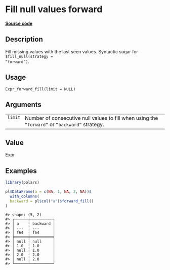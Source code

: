 

# Fill null values forward

[**Source code**](https://github.com/pola-rs/r-polars/tree/main/R/expr__expr.R#L1639)

## Description

Fill missing values with the last seen values. Syntactic sugar for
<code style="white-space: pre;">$fill_null(strategy = “forward”)</code>.

## Usage

<pre><code class='language-R'>Expr_forward_fill(limit = NULL)
</code></pre>

## Arguments

<table>
<tr>
<td style="white-space: nowrap; font-family: monospace; vertical-align: top">
<code id="Expr_forward_fill_:_limit">limit</code>
</td>
<td>
Number of consecutive null values to fill when using the
<code>“forward”</code> or <code>“backward”</code> strategy.
</td>
</tr>
</table>

## Value

Expr

## Examples

``` r
library(polars)

pl$DataFrame(a = c(NA, 1, NA, 2, NA))$
  with_columns(
  backward = pl$col("a")$forward_fill()
)
```

    #> shape: (5, 2)
    #> ┌──────┬──────────┐
    #> │ a    ┆ backward │
    #> │ ---  ┆ ---      │
    #> │ f64  ┆ f64      │
    #> ╞══════╪══════════╡
    #> │ null ┆ null     │
    #> │ 1.0  ┆ 1.0      │
    #> │ null ┆ 1.0      │
    #> │ 2.0  ┆ 2.0      │
    #> │ null ┆ 2.0      │
    #> └──────┴──────────┘
